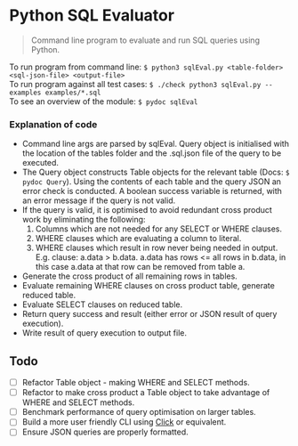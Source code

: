 # Python SQL Evaluator

> Command line program to evaluate and run SQL queries using Python.

To run program from command line: ```$ python3 sqlEval.py <table-folder> <sql-json-file> <output-file> ``` </br>
To run program against all test cases: ```$ ./check python3 sqlEval.py -- examples examples/*.sql``` </br>
To see an overview of the module: ```$ pydoc sqlEval```

### Explanation of code
* Command line args are parsed by sqlEval. Query object is initialised with the location of the tables folder and the
.sql.json file of the query to be executed.
* The Query object constructs Table objects for the relevant table (Docs: ```$ pydoc Query```). Using the contents of each table and the query JSON
an error check is conducted. A boolean success variable is returned, with an error message if the query is not valid.
* If the query is valid, it is optimised to avoid redundant cross product work by eliminating the following:
    1. Columns which are not needed for any SELECT or WHERE clauses.
    2. WHERE clauses which are evaluating a column to literal.
    3. WHERE clauses which result in row never being needed in output. E.g. clause: a.data > b.data. a.data has rows
    <= all rows in b.data, in this case a.data at that row can be removed from table a.
* Generate the cross product of all remaining rows in tables.
* Evaluate remaining WHERE clauses on cross product table, generate reduced table.
* Evaluate SELECT clauses on reduced table.
* Return query success and result (either error or JSON result of query execution).
* Write result of query execution to output file.

## Todo
- [ ] Refactor Table object - making WHERE and SELECT methods.
- [ ] Refactor to make cross product a Table object to take advantage of WHERE and SELECT methods.
- [ ] Benchmark performance of query optimisation on larger tables.
- [ ] Build a more user friendly CLI using [Click](https://click.palletsprojects.com/en/7.x/) or equivalent.
- [ ] Ensure JSON queries are properly formatted.
